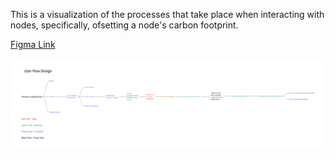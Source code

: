 This is a visualization of the processes that take place when interacting with nodes, specifically, ofsetting a node's carbon footprint.

[Figma Link](https://www.figma.com/file/0zWyY7DTNV12zB1Z2QsGHl/Userflow?type=whiteboard&node-id=0%3A1&t=O8kaNPWQgmNQrJwk-1)

![Alt text](./Userflow.png "Userflow")

